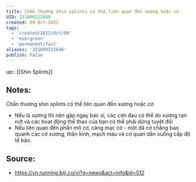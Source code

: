 ```yaml
---
title: Chấn thương shin splints có thể liên quan đến xương hoặc cơ
UID: 221009222648
created: 09-Oct-2022
tags:
  - 'created/2022/Oct/09'
  - 'evergreen'
  - 'permanent/fact'
aliases: '221009222648'
publish: False
---
```

up:: [[Shin Splints]]
## Notes:
Chấn thương shin splints có thể liên quan đến xương hoặc cơ
- Nếu là xương thì nên gặp ngay bác sĩ, các cơn đau có thể do xương rạn nứt và các hoạt động thể thao của bạn có thể phải dừng tuyệt đối
- Nếu liên quan đến phần mô cơ, căng mạc cơ - một dâ cơ chằng bao quanh các cơ xương, thần kinh, mạch máu và cơ quan dẫn xuống cấp độ tế bào.

## Source:
- https://vn.running.biji.co/vi?q=news&act=info&id=512

